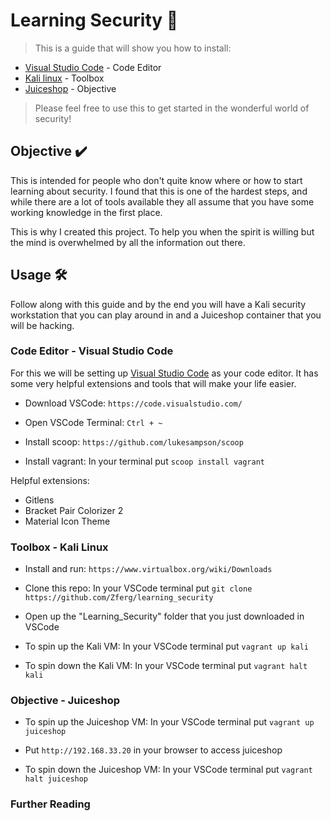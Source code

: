 # Learning Security 📖

> This is a guide that will show you how to install:

- [Visual Studio Code](https://code.visualstudio.com/) - Code Editor
- [Kali linux](https://www.kali.org/) - Toolbox
- [Juiceshop](https://owasp.org/www-project-juice-shop/) - Objective

> Please feel free to use this to get started in the wonderful world of security!

## Objective ✔️

This is intended for people who don't quite know where or how to start learning about security. I found 
that this is one of the hardest steps, and while there are a lot of tools available they all assume that you
have some working knowledge in the first place.

This is why I created this project. To help you when the spirit is willing but the mind is overwhelmed by all the 
information out there.

## Usage 🛠️

Follow along with this guide and by the end you will have a Kali security workstation that you can play around in 
and a Juiceshop container that you will be hacking.

### Code Editor - Visual Studio Code

For this we will be setting up [Visual Studio Code](https://code.visualstudio.com/) as your code editor. It has some
very helpful extensions and tools that will make your life easier.

- Download VSCode: `https://code.visualstudio.com/`

- Open VSCode Terminal: `Ctrl + ~`

- Install scoop: `https://github.com/lukesampson/scoop`

- Install vagrant: In your terminal put `scoop install vagrant`

Helpful extensions:

- Gitlens
- Bracket Pair Colorizer 2
- Material Icon Theme

<!-- :TODO: ADD A COUPLE OF LINKS TO "LEARNING WINDOWS COMMANDS" -->


### Toolbox - Kali Linux

- Install and run: `https://www.virtualbox.org/wiki/Downloads`

- Clone this repo: 
    In your VSCode terminal put `git clone https://github.com/Zferg/learning_security`

- Open up the "Learning_Security" folder that you just downloaded in VSCode

- To spin up the Kali VM: 
    In your VSCode terminal put `vagrant up kali`

- To spin down the Kali VM: 
    In your VSCode terminal put  `vagrant halt kali`

<!-- :TODO: ADD A COUPLE OF USEFUL KALI APPS AND A COUPLE OF LINKS TO "LEARNING LINUX COMMANDS" -->

### Objective - Juiceshop

- To spin up the Juiceshop VM:
    In your VSCode terminal put `vagrant up juiceshop`

- Put `http://192.168.33.20` in your browser to access juiceshop

- To spin down the Juiceshop VM:
    In your VSCode terminal put `vagrant halt juiceshop`


<!-- :TODO: ADD RUNNING THE JUICESHOP UP COMMAND AND HOW TO GET KALI AND JUICESHOP TO WORK TOGETHER -->

### Further Reading

<!-- :TODO: ADD FURTHER PATHS FOR PEOPLE TO CONTINUE DOWN IF THEY WANT -->